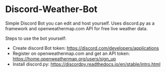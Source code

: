 # Discord-Weather-Bot
Simple Discord Bot you can edit and host yourself. Uses discord.py as a framework and openweathermap.com API for free live weather data.

Steps to use the bot yourself:
- Create discord Bot token: https://discord.com/developers/applications
- Register on openweathermap.com and get an API token: https://home.openweathermap.org/users/sign_up
- Install discord.py: https://discordpy.readthedocs.io/en/stable/intro.html

